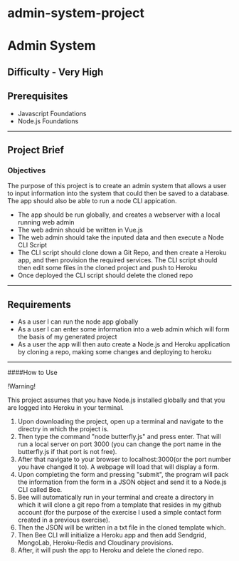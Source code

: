 # admin-system-project

# Admin System

## Difficulty - Very High


## Prerequisites

* Javascript Foundations
* Node.js Foundations

***

## Project Brief

### Objectives

The purpose of this project is to create an admin system that allows a user to input information into the system that could then be saved to a database. The app should also be able to run a node CLI appication.

* The app should be run globally, and creates a webserver with a local running web admin
* The web admin should be written in Vue.js
* The web admin should take the inputed data and then execute a Node CLI Script
* The CLI script should clone down a Git Repo, and then create a Heroku app, and then provision the required services. The CLI script should then edit some files in the cloned project and push to Heroku
* Once deployed the CLI script should delete the cloned repo

***

## Requirements

* As a user I can run the node app globally
* As a user I can enter some information into a web admin which will form the basis of my generated project
* As a user the app will then auto create a Node.js and Heroku application by cloning a repo, making some changes and deploying to heroku

***

####How to Use

!Warning!

This project assumes that you have Node.js installed globally and that you are logged into Heroku in your terminal.

1. Upon downloading the project, open up a terminal and navigate to the directry in which the project is. 
2. Then type the command "node butterfly.js" and press enter. That will run a local server on port 3000 (you can change the port name in the butterfly.js if that port is not free). 
3. After that navigate to your browser to localhost:3000(or the port number you have changed it to). A webpage will load that will display a form. 
4. Upon completing the form and pressing "submit", the program will pack the information from the form in a JSON object and send it to a Node.js CLI called Bee. 
5. Bee will automatically run in your terminal and create a directory in which it will clone a git repo from a template that resides in my github account (for the purpose of the exercise I used a simple contact form created in a previous exercise). 
6. Then the JSON will be written in a txt file in the cloned template which. 
7. Then Bee CLI will initialize a Heroku app and then add Sendgrid, MongoLab, Heroku-Redis and Cloudinary provisions. 
8. After, it will push the app to Heroku and delete the cloned repo.
